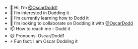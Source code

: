 - 👋 Hi, I’m [@OscarDodd1](https://github.com/OscarDodd1/OscarDodd1)
- 👀 I’m interested in Dodding it
- 🌱 I’m currently learning how to Dodd it
- 💞️ I’m looking to collaborate on Dodding it with [@OscarDodd](https://github.com/OscarDodd1/OscarDodd)
- 📫 How to reach me - Dodd it
- 😄 Pronouns: Oscar/Dodd1
- ⚡ Fun fact: I am Oscar Dodding it

<!---
identity-fraud/identity-fraud is a ✨ special ✨ repository because its `README.md` (this file) appears on your GitHub profile.
You can click the Preview link to take a look at your changes.
--->

